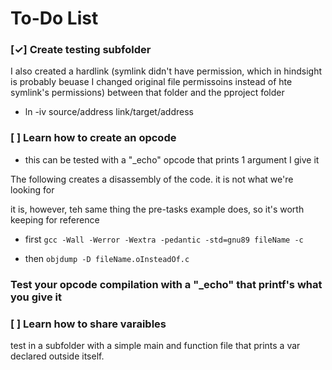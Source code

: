 # To-Do List

### [✓] Create testing subfolder

I also created a hardlink (symlink didn't have permission, which in hindsight is probably beuase I changed original file permissoins instead of hte symlink's permissions) between that folder and the pproject folder

- ln -iv source/address link/target/address

### [ ] Learn how to create an opcode

- this can be tested with a "_echo" opcode that prints 1 argument I give it

The following creates a disassembly of the code. it is not what we're looking for

it is, however, teh same thing the pre-tasks example does, so it's worth keeping for reference

- first `gcc -Wall -Werror -Wextra -pedantic -std=gnu89 fileName -c`

- then `objdump -D fileName.oInsteadOf.c`



### Test your opcode compilation with a "\_echo" that printf's what you give it

### [ ] Learn how to share varaibles

test in a subfolder with a simple main and function file that prints a var declared outside itself.



